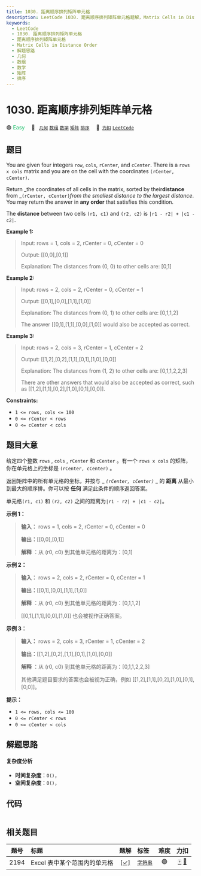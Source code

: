 ```yaml
---
title: 1030. 距离顺序排列矩阵单元格
description: LeetCode 1030. 距离顺序排列矩阵单元格题解，Matrix Cells in Distance Order，包含解题思路、复杂度分析以及完整的 JavaScript 代码实现。
keywords:
  - LeetCode
  - 1030. 距离顺序排列矩阵单元格
  - 距离顺序排列矩阵单元格
  - Matrix Cells in Distance Order
  - 解题思路
  - 几何
  - 数组
  - 数学
  - 矩阵
  - 排序
---
```


# 1030. 距离顺序排列矩阵单元格

🟢 <font color=#15bd66>Easy</font>&emsp; 🔖&ensp; [`几何`](/tag/geometry.md) [`数组`](/tag/array.md) [`数学`](/tag/math.md) [`矩阵`](/tag/matrix.md) [`排序`](/tag/sorting.md)&emsp; 🔗&ensp;[`力扣`](https://leetcode.cn/problems/matrix-cells-in-distance-order) [`LeetCode`](https://leetcode.com/problems/matrix-cells-in-distance-order)

## 题目

You are given four integers `row`, `cols`, `rCenter`, and `cCenter`. There is
a `rows x cols` matrix and you are on the cell with the coordinates `(rCenter,
cCenter)`.

Return _the coordinates of all cells in the matrix, sorted by
their**distance** from _`(rCenter, cCenter)`_from the smallest distance to the
largest distance_. You may return the answer in **any order** that satisfies
this condition.

The **distance** between two cells `(r1, c1)` and `(r2, c2)` is `|r1 - r2| +
|c1 - c2|`.



**Example 1:**

> Input: rows = 1, cols = 2, rCenter = 0, cCenter = 0
> 
> Output: [[0,0],[0,1]]
> 
> Explanation: The distances from (0, 0) to other cells are: [0,1]

**Example 2:**

> Input: rows = 2, cols = 2, rCenter = 0, cCenter = 1
> 
> Output: [[0,1],[0,0],[1,1],[1,0]]
> 
> Explanation: The distances from (0, 1) to other cells are: [0,1,1,2]
> 
> The answer [[0,1],[1,1],[0,0],[1,0]] would also be accepted as correct.

**Example 3:**

> Input: rows = 2, cols = 3, rCenter = 1, cCenter = 2
> 
> Output: [[1,2],[0,2],[1,1],[0,1],[1,0],[0,0]]
> 
> Explanation: The distances from (1, 2) to other cells are: [0,1,1,2,2,3]
> 
> There are other answers that would also be accepted as correct, such as [[1,2],[1,1],[0,2],[1,0],[0,1],[0,0]].

**Constraints:**

  * `1 <= rows, cols <= 100`
  * `0 <= rCenter < rows`
  * `0 <= cCenter < cols`


## 题目大意

给定四个整数 `rows` ,   `cols` ,  `rCenter` 和 `cCenter` 。有一个 `rows x cols`
的矩阵，你在单元格上的坐标是 `(rCenter, cCenter)` 。

返回矩阵中的所有单元格的坐标，并按与 _ _`(rCenter, cCenter)`_ _ 的 **距离** 从最小到最大的顺序排。你可以按 **任何**
满足此条件的顺序返回答案。

单元格`(r1, c1)` 和 `(r2, c2)` 之间的距离为`|r1 - r2| + |c1 - c2|`。



**示例 1：**

> 
> 
> 
> 
> 
> **输入：** rows = 1, cols = 2, rCenter = 0, cCenter = 0
> 
> **输出：**[[0,0],[0,1]]
> 
> **解释** ：从 (r0, c0) 到其他单元格的距离为：[0,1]
> 
> 

**示例 2：**

> 
> 
> 
> 
> 
> **输入：** rows = 2, cols = 2, rCenter = 0, cCenter = 1
> 
> **输出：**[[0,1],[0,0],[1,1],[1,0]]
> 
> **解释** ：从 (r0, c0) 到其他单元格的距离为：[0,1,1,2]
> 
> [[0,1],[1,1],[0,0],[1,0]] 也会被视作正确答案。
> 
> 

**示例 3：**

> 
> 
> 
> 
> 
> **输入：** rows = 2, cols = 3, rCenter = 1, cCenter = 2
> 
> **输出：**[[1,2],[0,2],[1,1],[0,1],[1,0],[0,0]]
> 
> **解释** ：从 (r0, c0) 到其他单元格的距离为：[0,1,1,2,2,3]
> 
> 其他满足题目要求的答案也会被视为正确，例如 [[1,2],[1,1],[0,2],[1,0],[0,1],[0,0]]。
> 
> 



**提示：**

  * `1 <= rows, cols <= 100`
  * `0 <= rCenter < rows`
  * `0 <= cCenter < cols`


## 解题思路

#### 复杂度分析

- **时间复杂度**：`O()`，
- **空间复杂度**：`O()`，

## 代码

```javascript

```

## 相关题目

<!-- prettier-ignore -->
| 题号 | 标题 | 题解 | 标签 | 难度 | 力扣 |
| :------: | :------ | :------: | :------ | :------: | :------: |
| 2194 | Excel 表中某个范围内的单元格 | [[✓]](/problem/2194.md) |  [`字符串`](/tag/string.md) | 🟢 | [🀄️](https://leetcode.cn/problems/cells-in-a-range-on-an-excel-sheet) [🔗](https://leetcode.com/problems/cells-in-a-range-on-an-excel-sheet) |